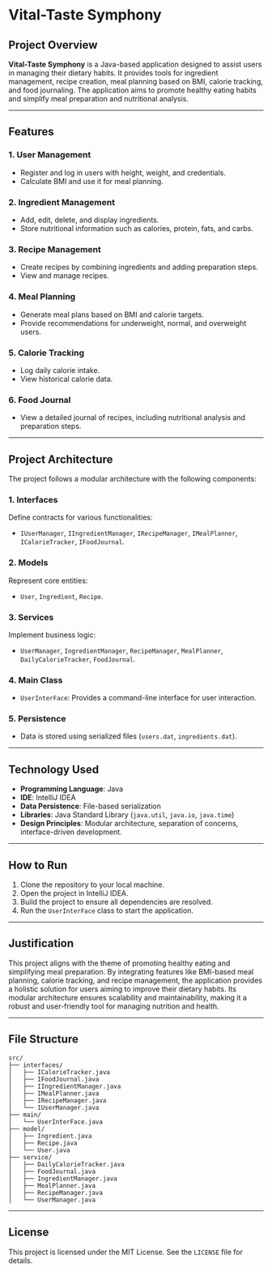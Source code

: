 # Vital-Taste Symphony

## Project Overview
**Vital-Taste Symphony** is a Java-based application designed to assist users in managing their dietary habits. It provides tools for ingredient management, recipe creation, meal planning based on BMI, calorie tracking, and food journaling. The application aims to promote healthy eating habits and simplify meal preparation and nutritional analysis.

---

## Features
### 1. **User Management**
- Register and log in users with height, weight, and credentials.
- Calculate BMI and use it for meal planning.

### 2. **Ingredient Management**
- Add, edit, delete, and display ingredients.
- Store nutritional information such as calories, protein, fats, and carbs.

### 3. **Recipe Management**
- Create recipes by combining ingredients and adding preparation steps.
- View and manage recipes.

### 4. **Meal Planning**
- Generate meal plans based on BMI and calorie targets.
- Provide recommendations for underweight, normal, and overweight users.

### 5. **Calorie Tracking**
- Log daily calorie intake.
- View historical calorie data.

### 6. **Food Journal**
- View a detailed journal of recipes, including nutritional analysis and preparation steps.

---

## Project Architecture
The project follows a modular architecture with the following components:

### 1. **Interfaces**
Define contracts for various functionalities:
- `IUserManager`, `IIngredientManager`, `IRecipeManager`, `IMealPlanner`, `ICalorieTracker`, `IFoodJournal`.

### 2. **Models**
Represent core entities:
- `User`, `Ingredient`, `Recipe`.

### 3. **Services**
Implement business logic:
- `UserManager`, `IngredientManager`, `RecipeManager`, `MealPlanner`, `DailyCalorieTracker`, `FoodJournal`.

### 4. **Main Class**
- `UserInterFace`: Provides a command-line interface for user interaction.

### 5. **Persistence**
- Data is stored using serialized files (`users.dat`, `ingredients.dat`).

---

## Technology Used
- **Programming Language**: Java
- **IDE**: IntelliJ IDEA
- **Data Persistence**: File-based serialization
- **Libraries**: Java Standard Library (`java.util`, `java.io`, `java.time`)
- **Design Principles**: Modular architecture, separation of concerns, interface-driven development.

---

## How to Run
1. Clone the repository to your local machine.
2. Open the project in IntelliJ IDEA.
3. Build the project to ensure all dependencies are resolved.
4. Run the `UserInterFace` class to start the application.

---

## Justification
This project aligns with the theme of promoting healthy eating and simplifying meal preparation. By integrating features like BMI-based meal planning, calorie tracking, and recipe management, the application provides a holistic solution for users aiming to improve their dietary habits. Its modular architecture ensures scalability and maintainability, making it a robust and user-friendly tool for managing nutrition and health.

---

## File Structure
```
src/
├── interfaces/
│   ├── ICalorieTracker.java
│   ├── IFoodJournal.java
│   ├── IIngredientManager.java
│   ├── IMealPlanner.java
│   ├── IRecipeManager.java
│   └── IUserManager.java
├── main/
│   └── UserInterFace.java
├── model/
│   ├── Ingredient.java
│   ├── Recipe.java
│   └── User.java
├── service/
│   ├── DailyCalorieTracker.java
│   ├── FoodJournal.java
│   ├── IngredientManager.java
│   ├── MealPlanner.java
│   ├── RecipeManager.java
│   └── UserManager.java
```

---

## License
This project is licensed under the MIT License. See the `LICENSE` file for details.
